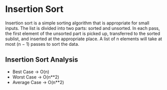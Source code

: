 # Insertion Sort

Insertion sort is a simple sorting algorithm that is appropriate for small inputs.
The list is divided into two parts: sorted and unsorted.
In each pass, the first element of the unsorted part is picked up, transferred to the sorted sublist, and inserted at the appropriate place.
A list of n elements will take at most (n − 1) passes to sort the data.

## Insertion Sort Analysis

- Best Case -> O(n)
- Worst Case -> O(n**2)
- Average Case -> O(n**2)
